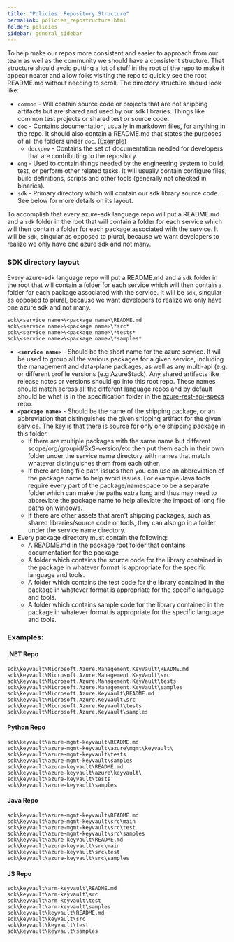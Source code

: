 ```yaml
---
title: "Policies: Repository Structure"
permalink: policies_repostructure.html
folder: policies
sidebar: general_sidebar
---
```


To help make our repos more consistent and easier to approach from our team as well as the community we should have a consistent structure. That structure should avoid putting a lot of stuff in the root of the repo to make it appear neater and allow folks visiting the repo to quickly see the root README.md without needing to scroll. The directory structure should look like:

- `common` - Will contain source code or projects that are not shipping artifacts but are shared and used by our sdk libraries. Things like common test projects or shared test or source code.
- `doc` - Contains documentation, usually in markdown files, for anything in the repo. It should also contain a README.md that states the purposes of all the folders under `doc`.  ([Example](https://github.com/Azure/azure-sdk-for-python/blob/master/doc/README.md))
  - `doc\dev` - Contains the set of documentation needed for developers that are contributing to the repository.
- `eng` - Used to contain things needed by the engineering system to build, test, or perform other related tasks. It will usually contain configure files, build definitions, scripts and other tools (generally not checked in binaries).
- `sdk` - Primary directory which will contain our sdk library source code. See below for more details on its layout.


 To accomplish that every azure-sdk language repo will put a README.md and a `sdk` folder in the root that will contain a folder for each service which will then contain a folder for each package associated with the service. It will be `sdk`, singular as opposed to plural, because we want developers to realize we only have one azure sdk and not many.

### SDK directory layout

Every azure-sdk language repo will put a README.md and a `sdk` folder in the root that will contain a folder for each service which will then contain a folder for each package associated with the service. It will be `sdk`, singular as opposed to plural, because we want developers to realize we only have one azure sdk and not many.

```
sdk\<service name>\<package name>\README.md
sdk\<service name>\<package name>\*src*
sdk\<service name>\<package name>\*tests*
sdk\<service name>\<package name>\*samples*
```

- **`<service name>`** - Should be the short name for the azure service. It will be used to group all the various packages for a given service, including the management and data-plane packages, as well as any multi-api (e.g. or different profile versions (e.g AzureStack). Any shared artifacts like release notes or versions should go into this root repo. These names should match across all the different language repos and by default should be what is in the specification folder in the [azure-rest-api-specs](https://github.com/azure/azure-rest-api-specs) repo.
- **`<package name>`** - Should be the name of the shipping package, or an abbreviation that distinguishes the given shipping artifact for the given service. The key is that there is source for only one shipping package in this folder.
    - If there are multiple packages with the same name but different scope/org/groupid/SxS-version/etc then put them each in their own folder under the service name directory with names that match whatever distinguishes them from each other.
    - If there are long file path issues then you can use an abbreviation of the package name to help avoid issues. For example Java tools require every part of the package/namespace to be a separate folder which can make the paths extra long and thus may need to abbreviate the package name to help alleviate the impact of long file paths on windows.
    - If there are other assets that aren't shipping packages, such as shared libraries/source code or tools, they can also go in a folder under the service name directory.
- Every package directory must contain the following:
    - A README.md in the package root folder that contains documentation for the package
    - A folder which contains the source code for the library contained in the package in whatever format is appropriate for the specific language and tools.
    - A folder which contains the test code for the library contained in the package in whatever format is appropriate for the specific language and tools.
    - A folder which contains sample code for the library contained in the package in whatever format is appropriate for the specific language and tools.

### Examples:

#### .NET Repo
```
sdk\keyvault\Microsoft.Azure.Management.KeyVault\README.md
sdk\keyvault\Microsoft.Azure.Management.KeyVault\src
sdk\keyvault\Microsoft.Azure.Management.KeyVault\tests
sdk\keyvault\Microsoft.Azure.Management.KeyVault\samples
sdk\keyvault\Microsoft.Azure.KeyVault\README.md
sdk\keyvault\Microsoft.Azure.KeyVault\src
sdk\keyvault\Microsoft.Azure.KeyVault\tests
sdk\keyvault\Microsoft.Azure.KeyVault\samples
```

#### Python Repo
```
sdk\keyvault\azure-mgmt-keyvault\README.md
sdk\keyvault\azure-mgmt-keyvault\azure\mgmt\keyvault\
sdk\keyvault\azure-mgmt-keyvault\tests
sdk\keyvault\azure-mgmt-keyvault\samples
sdk\keyvault\azure-keyvault\README.md
sdk\keyvault\azure-keyvault\azure\keyvault\
sdk\keyvault\azure-keyvault\tests
sdk\keyvault\azure-keyvault\samples
```

#### Java Repo
```
sdk\keyvault\azure-mgmt-keyvault\README.md
sdk\keyvault\azure-mgmt-keyvault\src\main
sdk\keyvault\azure-mgmt-keyvault\src\test
sdk\keyvault\azure-mgmt-keyvault\src\samples
sdk\keyvault\azure-keyvault\README.md
sdk\keyvault\azure-keyvault\src\main
sdk\keyvault\azure-keyvault\src\test
sdk\keyvault\azure-keyvault\src\samples
```

#### JS Repo
```
sdk\keyvault\arm-keyvault\README.md
sdk\keyvault\arm-keyvault\src
sdk\keyvault\arm-keyvault\test
sdk\keyvault\arm-keyvault\samples
sdk\keyvault\keyvault\README.md
sdk\keyvault\keyvault\src
sdk\keyvault\keyvault\test
sdk\keyvault\keyvault\samples
```